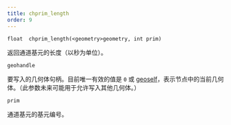 ```yaml
---
title: chprim_length
order: 9
---
```

`float  chprim_length(<geometry>geometry, int prim)`

返回通道基元的长度（以秒为单位）。

`geohandle`

要写入的几何体句柄。目前唯一有效的值是 `0` 或 [geoself](geoself.html "返回当前几何体的句柄。")，表示节点中的当前几何体。（此参数未来可能用于允许写入其他几何体。）

`prim`

通道基元的基元编号。
